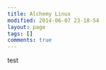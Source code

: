 ```yaml
---
title: Alchemy Linux
modified: 2014-06-07 23-18-54
layout: page
tags: []
comments: true
---
```


test
